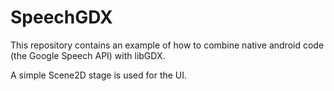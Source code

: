 SpeechGDX
=========
This repository contains an example of how to combine native android code (the Google Speech API) with libGDX. 

A simple Scene2D stage is used for the UI.
